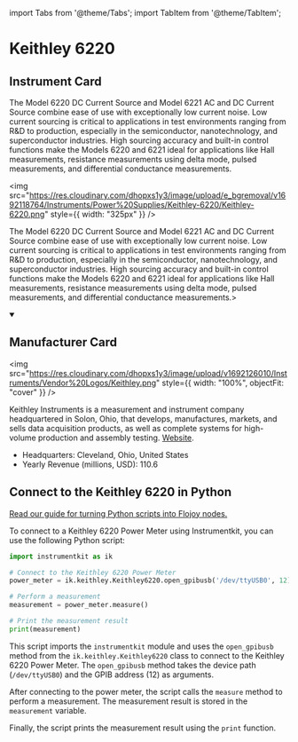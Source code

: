 
import Tabs from '@theme/Tabs';
import TabItem from '@theme/TabItem';

# Keithley 6220

## Instrument Card

<div className="flex">

<div>

The Model 6220 DC Current Source and Model 6221 AC and DC Current Source combine ease of use with exceptionally low current noise. Low current sourcing is critical to applications in test environments ranging from R&D to production, especially in the semiconductor, nanotechnology, and superconductor industries. High sourcing accuracy and built-in control functions make the Models 6220 and 6221 ideal for applications like Hall measurements, resistance measurements using delta mode, pulsed measurements, and differential conductance measurements.

</div>

<img src="https://res.cloudinary.com/dhopxs1y3/image/upload/e_bgremoval/v1692118764/Instruments/Power%20Supplies/Keithley-6220/Keithley-6220.png" style={{ width: "325px" }} />

</div>

The Model 6220 DC Current Source and Model 6221 AC and DC Current Source combine ease of use with exceptionally low current noise. Low current sourcing is critical to applications in test environments ranging from R&D to production, especially in the semiconductor, nanotechnology, and superconductor industries. High sourcing accuracy and built-in control functions make the Models 6220 and 6221 ideal for applications like Hall measurements, resistance measurements using delta mode, pulsed measurements, and differential conductance measurements.>

<details open>
<summary><h2>Manufacturer Card</h2></summary>

<img src="https://res.cloudinary.com/dhopxs1y3/image/upload/v1692126010/Instruments/Vendor%20Logos/Keithley.png" style={{ width: "100%", objectFit: "cover" }} />

Keithley Instruments is a measurement and instrument company headquartered in Solon, Ohio, that develops, manufactures, markets, and sells data acquisition products, as well as complete systems for high-volume production and assembly testing. <a href="https://www.tek.com/en">Website</a>.

<ul>
  <li>Headquarters: Cleveland, Ohio, United States</li>
  <li>Yearly Revenue (millions, USD): 110.6</li>
</ul>
</details>

## Connect to the Keithley 6220 in Python

[Read our guide for turning Python scripts into Flojoy nodes.](https://docs.flojoy.ai/custom-nodes/creating-custom-node/)


<Tabs>
<TabItem value="Instrumentkit" label="Instrumentkit">

To connect to a Keithley 6220 Power Meter using Instrumentkit, you can use the following Python script:

```python
import instrumentkit as ik

# Connect to the Keithley 6220 Power Meter
power_meter = ik.keithley.Keithley6220.open_gpibusb('/dev/ttyUSB0', 12)

# Perform a measurement
measurement = power_meter.measure()

# Print the measurement result
print(measurement)
```

This script imports the `instrumentkit` module and uses the `open_gpibusb` method from the `ik.keithley.Keithley6220` class to connect to the Keithley 6220 Power Meter. The `open_gpibusb` method takes the device path (`/dev/ttyUSB0`) and the GPIB address (12) as arguments.

After connecting to the power meter, the script calls the `measure` method to perform a measurement. The measurement result is stored in the `measurement` variable.

Finally, the script prints the measurement result using the `print` function.

</TabItem>
</Tabs>